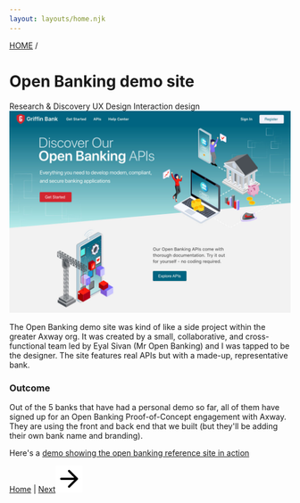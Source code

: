 ```yaml
---
layout: layouts/home.njk
---
```

<a href="/" class="arrows">
HOME</a> /

# Open Banking demo site


<div class="bubbles">
<span class="badgeli">
                  Research & Discovery
                </span> 
                   <span class="badgeli">
                  UX Design
                </span> 
                                </span> 
                   <span class="badgeli">
                  Interaction design
                </span> 
</div>

<img src="/img/openbanking.jpg" alt="open banking">
<p>The Open Banking demo site was kind of like a side project within the greater Axway org. It was created by a small, collaborative, and cross-functional team led by Eyal Sivan (Mr Open Banking) and I was tapped to be the designer. The site features real APIs but with a made-up, representative bank.</p>
<h3>Outcome</h3>

<p>Out of the 5 banks that have had a personal demo so far, all of them have signed up for an Open Banking Proof-of-Concept engagement with Axway. They are using the front and back end that we built (but they'll be adding their own bank name and branding).</p>
<p>Here's a <a href="https://www.youtube.com/watch?v=XeM6cRA4hBA">demo showing the open banking reference site in action</a>

<div class="bottom-arrows"><a href="/">Home</a> | <a href="/filesharing">Next<img class="bottom" src="/img/arrow-right.svg"></a></div>


